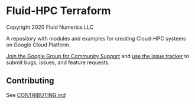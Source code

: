 # Fluid-HPC Terraform
Copyright 2020 Fluid Numerics LLC

A repository with modules and examples for creating Cloud-HPC systems on Google Cloud Platform.

[Join the Google Group for Community Support](https://groups.google.com/a/fluidnumerics.com/forum/#!forum/fluid-slurm-gcp) and [use the issue tracker](https://github.com/FluidNumerics/fluid-hpc_terraform/issues) to submit bugs, issues, and feature requests.


## Contributing
See [CONTRIBUTING.md](./CONTRIBUTING.md)

